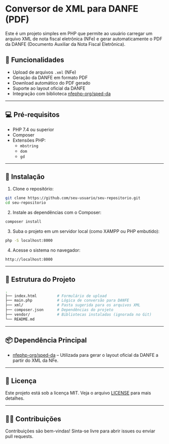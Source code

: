
# Conversor de XML para DANFE (PDF)

Este é um projeto simples em PHP que permite ao usuário carregar um arquivo XML de nota fiscal eletrônica (NFe) e gerar automaticamente o PDF da DANFE (Documento Auxiliar da Nota Fiscal Eletrônica).

## 🔧 Funcionalidades

- Upload de arquivos `.xml` (NFe)
- Geração da DANFE em formato PDF
- Download automático do PDF gerado
- Suporte ao layout oficial da DANFE
- Integração com biblioteca [nfephp-org/sped-da](https://github.com/nfephp-org/sped-da)

---

## 💻 Pré-requisitos

- PHP 7.4 ou superior
- Composer
- Extensões PHP:
  - `mbstring`
  - `dom`
  - `gd`

---

## 🚀 Instalação

1. Clone o repositório:

```bash
git clone https://github.com/seu-usuario/seu-repositorio.git
cd seu-repositorio
```

2. Instale as dependências com o Composer:

```bash
composer install
```

3. Suba o projeto em um servidor local (como XAMPP ou PHP embutido):

```bash
php -S localhost:8000
```

4. Acesse o sistema no navegador:

```
http://localhost:8000
```

---

## 📁 Estrutura do Projeto

```bash
.
├── index.html         # Formulário de upload
├── main.php           # Lógica de conversão para DANFE
├── xml/               # Pasta sugerida para os arquivos XML
├── composer.json      # Dependências do projeto
├── vendor/            # Bibliotecas instaladas (ignorada no Git)
└── README.md
```

---

## 📦 Dependência Principal

- [nfephp-org/sped-da](https://github.com/nfephp-org/sped-da) – Utilizada para gerar o layout oficial da DANFE a partir do XML da NFe.

---

## 📝 Licença

Este projeto está sob a licença MIT. Veja o arquivo [LICENSE](LICENSE) para mais detalhes.

---

## 🙋‍♂️ Contribuições

Contribuições são bem-vindas! Sinta-se livre para abrir issues ou enviar pull requests.
